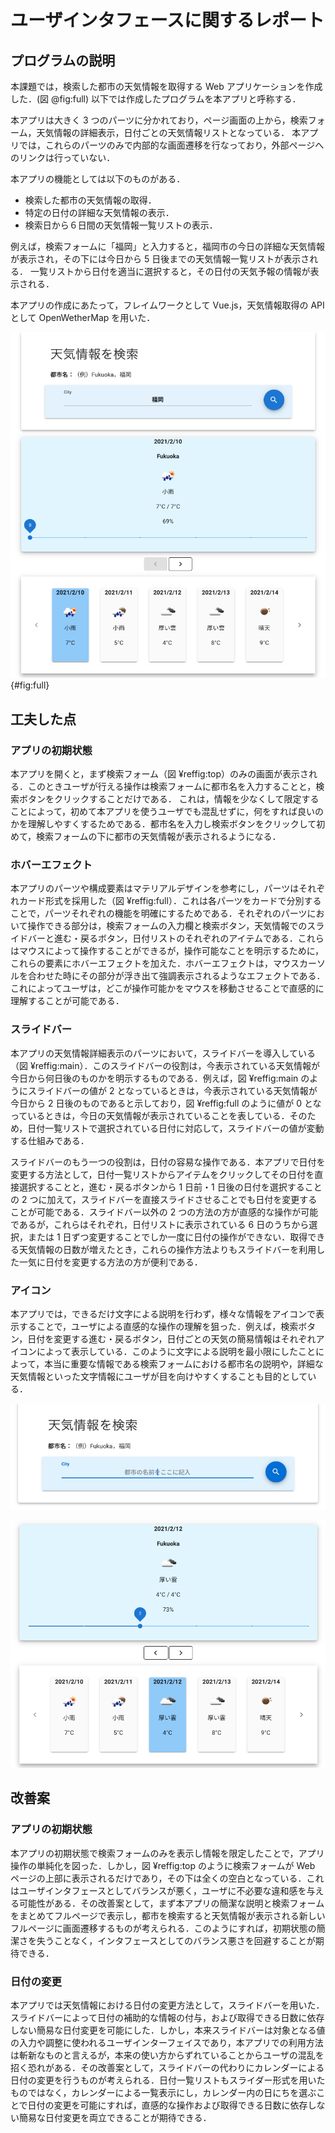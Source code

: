 # ユーザインタフェースに関するレポート

## プログラムの説明

本課題では，検索した都市の天気情報を取得する Web アプリケーションを作成した．(図 @fig:full)
以下では作成したプログラムを本アプリと呼称する．

本アプリは大きく 3 つのパーツに分かれており，ページ画面の上から，検索フォーム，天気情報の詳細表示，日付ごとの天気情報リストとなっている．
本アプリでは，これらのパーツのみで内部的な画面遷移を行なっており，外部ページへのリンクは行っていない．

本アプリの機能としては以下のものがある．

-   検索した都市の天気情報の取得．
-   特定の日付の詳細な天気情報の表示．
-   検索日から６日間の天気情報一覧リストの表示．

例えば，検索フォームに「福岡」と入力すると，福岡市の今日の詳細な天気情報が表示され，その下には今日から 5 日後までの天気情報一覧リストが表示される．
一覧リストから日付を適当に選択すると，その日付の天気予報の情報が表示される．

本アプリの作成にあたって，フレイムワークとして Vue.js，天気情報取得の API として OpenWetherMap を用いた．

![Webページの全体像](report/full1.png 'full'){#fig:full}

## 工夫した点

### アプリの初期状態

本アプリを開くと，まず検索フォーム（図 ¥reffig:top）のみの画面が表示される．このときユーザが行える操作は検索フォームに都市名を入力することと，検索ボタンをクリックすることだけである．
これは，情報を少なくして限定することによって，初めて本アプリを使うユーザでも混乱せずに，何をすれば良いのかを理解しやすくするためである．都市名を入力し検索ボタンをクリックして初めて，検索フォームの下に都市の天気情報が表示されるようになる．

### ホバーエフェクト

本アプリのパーツや構成要素はマテリアルデザインを参考にし，パーツはそれぞれカード形式を採用した（図 ¥reffig:full）．これは各パーツをカードで分別することで，パーツそれぞれの機能を明確にするためである．それぞれのパーツにおいて操作できる部分は，検索フォームの入力欄と検索ボタン，天気情報でのスライドバーと進む・戻るボタン，日付リストのそれぞれのアイテムである．これらはマウスによって操作することができるが，操作可能なことを明示するために，これらの要素にホバーエフェクトを加えた．ホバーエフェクトは，マウスカーソルを合わせた時にその部分が浮き出て強調表示されるようなエフェクトである．これによってユーザは，どこが操作可能かをマウスを移動させることで直感的に理解することが可能である．

### スライドバー

本アプリの天気情報詳細表示のパーツにおいて，スライドバーを導入している（図 ¥reffig:main）．このスライドバーの役割は，今表示されている天気情報が今日から何日後のものかを明示するものである．例えば，図 ¥reffig:main のようにスライドバーの値が 2 となっているときは，今表示されている天気情報が今日から 2 日後のものであると示しており，図 ¥reffig:full のように値が 0 となっているときは，今日の天気情報が表示されていることを表している．そのため，日付一覧リストで選択されている日付に対応して，スライドバーの値が変動する仕組みである．

スライドバーのもう一つの役割は，日付の容易な操作である．本アプリで日付を変更する方法として，日付一覧リストからアイテムをクリックしてその日付を直接選択することと，進む・戻るボタンから 1 日前・1 日後の日付を選択することの 2 つに加えて，スライドバーを直接スライドさせることでも日付を変更することが可能である．スライドバー以外の 2 つの方法の方が直感的な操作が可能であるが，これらはそれぞれ，日付リストに表示されている 6 日のうちから選択，または 1 日ずつ変更することでしか一度に日付の操作ができない．取得できる天気情報の日数が増えたとき，これらの操作方法よりもスライドバーを利用した一気に日付を変更する方法の方が便利である．

### アイコン

本アプリでは，できるだけ文字による説明を行わず，様々な情報をアイコンで表示することで，ユーザによる直感的な操作の理解を狙った．例えば，検索ボタン，日付を変更する進む・戻るボタン，日付ごとの天気の簡易情報はそれぞれアイコンによって表示している．このように文字による説明を最小限にしたことによって，本当に重要な情報である検索フォームにおける都市名の説明や，詳細な天気情報といった文字情報にユーザが目を向けやすくすることも目的としている．

![天気情報の検索フォーム](report/top1.png 'top')

![日付リストとスライドバー](report/main2.png 'main')

## 改善案

### アプリの初期状態

本アプリの初期状態で検索フォームのみを表示し情報を限定したことで，アプリ操作の単純化を図った．しかし，図 ¥reffig:top のように検索フォームが Web ページの上部に表示されるだけであり，その下は全くの空白となっている．これはユーザインタフェースとしてバランスが悪く，ユーザに不必要な違和感を与える可能性がある．その改善案として，まず本アプリの簡潔な説明と検索フォームをまとめてフルページで表示し，都市を検索すると天気情報が表示される新しいフルページに画面遷移するものが考えられる．このようにすれば，初期状態の簡潔さを失うことなく，インタフェースとしてのバランス悪さを回避することが期待できる．

### 日付の変更

本アプリでは天気情報における日付の変更方法として，スライドバーを用いた．スライドバーによって日付の補助的な情報の付与，および取得できる日数に依存しない簡易な日付変更を可能にした．しかし，本来スライドバーは対象となる値の入力や調整に使われるユーザインターフェイスであり，本アプリでの利用方法は斬新なものと言えるが，本来の使い方からずれていることからユーザの混乱を招く恐れがある．その改善案として，スライドバーの代わりにカレンダーによる日付の変更を行うものが考えられる．日付一覧リストもスライダー形式を用いたものではなく，カレンダーによる一覧表示にし，カレンダー内の日にちを選ぶことで日付の変更を可能にすれば，直感的な操作および取得できる日数に依存しない簡易な日付変更を両立できることが期待できる．
